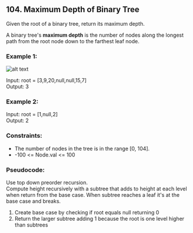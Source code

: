 ## 104. Maximum Depth of Binary Tree

Given the root of a binary tree, return its maximum depth.

A binary tree's **maximum depth** is the number of nodes along the longest path from the root node down to the farthest leaf node.

### Example 1:

![alt text](https://assets.leetcode.com/uploads/2020/11/26/tmp-tree.jpg "Image 1")

Input: root = [3,9,20,null,null,15,7]\
Output: 3

### Example 2:

Input: root = [1,null,2]\
Output: 2

### Constraints:

- The number of nodes in the tree is in the range [0, 104].
- -100 <= Node.val <= 100

### Pseudocode:

Use top down preorder recursion.\
Compute height recursively with a subtree 
that adds to height at each level when return from the base case. 
When subtree reaches a leaf it's at the base case and breaks.
1. Create base case by checking if root equals null returning 0
2. Return the larger subtree adding 1 because the root is one level higher than subtrees